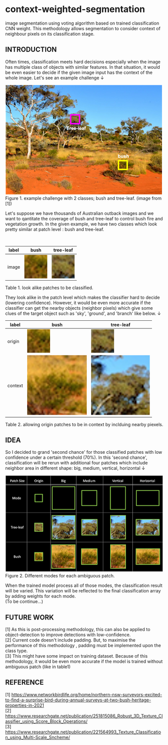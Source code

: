 # context-weighted-segmentation
<p aling='justfy'> image segmentation using voting algorithm based on trained classification CNN weight. This methodology allows segmentation to consider context of neighbour pixels on its classification stage. </p>

## INTRODUCTION
<p aling='justfy'> Often times, classification meets hard decisions especially when the image has multiple class of objects with similar features. In that situation, it would be even easier to decide if the given image input has the context of the whole image. Let's see an example challenge ↓ </p>

![picture](screenshots/outback2.png) </br>
Figure 1. example challenge with 2 classes; bush and tree-leaf. (image from [1]) </br>

<p aling='justfy'> Let's suppose we have thousands of Australian outback images and we want to qantitate the coverage of bush and tree-leaf to control bush fire and vegetation growth. In the given example, we have two classes which look pretty similar at patch level : bush and tree-leaf. </p>
</br>


|label  |bush   |tree-leaf      |
|-------|-------|---------------|
|image|![picture](screenshots/bush-patch.png)|![picture](screenshots/tree-leaf-patch.png)|

Table 1. look alike patches to be classified.

<p aling='justfy'> They look alike in the patch level which makes the classifier hard to decide (lowering confidence). However, it would be even more accurate if the classifier can get the nearby objects (neighbor pixels) which give some clues of the target object such as 'sky', 'ground', and 'branch' like below. ↓ </p>

|label  |bush   |tree-leaf      |
|-------|-------|---------------|
|origin |![picture](screenshots/bush-patch.png)|![picture](screenshots/tree-leaf-patch.png)|
|context|![picture](screenshots/bush-patch-context.png)|![picture](screenshots/tree-leaf-patch-context.png)|

Table 2. allowing origin patches to be in context by inclduing nearby piexels.

## IDEA
<p aling='justfy'> So I decided to grand 'second chance' for those classified patches with low confidence under a certain threshold (70%). In this 'second chance', classification will be rerun with additional four patches which include neighbor area in different shape: big, medium, vertical, horizontal ↓ </p>

![picture](screenshots/modes.png) </br>
Figure 2. Different modes for each ambiguous patch.

When the trained model process all of those modes, the classification result will be varied. This variation will be reflected to the final classification array by adding weights for each mode. </br>
(To be continue...)

## FUTURE WORK
[1] As this is post-processing methodology, this can also be applied to object-detection to improve detections with low-confidence. </br>
[2] Current code doesn't include padding. But, to maximise the performance of this methodology , padding must be implemented upon the class type. </br>
[3] This might have some impact on training dataset. Because of this methodology, it would be even more accurate if the model is trained without ambiguous patch (like in table1) </br>

## REFERENCE
[1] https://www.networkbirdlife.org/home/northern-nsw-surveyors-excited-to-find-a-surprise-bird-during-annual-surveys-at-two-bush-heritage-properties-in-2021 </br>
[2] https://www.researchgate.net/publication/251815086_Robust_3D_Texture_Classifier_using_Score_Block_Operations/ </br>
[3] https://www.researchgate.net/publication/221564993_Texture_Classification_using_Multi-Scale_Sncheme/ </br>

